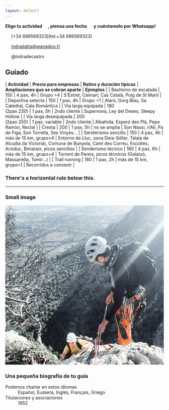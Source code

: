 ```yaml
---
layout: default
---
```


**Elige tu actividad <img src="https://raw.githubusercontent.com/FortAwesome/Font-Awesome/6.x/svgs/solid/mountain.svg" width="15" height="15">, piensa una fecha <img src="https://raw.githubusercontent.com/FortAwesome/Font-Awesome/6.x/svgs/regular/calendar-plus.svg" width="15" height="15"> y cuéntamelo por Whatsapp!**

<img src="https://raw.githubusercontent.com/FortAwesome/Font-Awesome/6.x/svgs/brands/square-whatsapp.svg" width="15" height="15"> [+34 686569323](tel:+34 686569323)

<img src="https://raw.githubusercontent.com/FortAwesome/Font-Awesome/6.x/svgs/regular/envelope.svg" width="15" height="15"> [indradatta@wanadoo.fr](mailto:indradatta@wanadoo.fr)

<img src="https://raw.githubusercontent.com/FortAwesome/Font-Awesome/6.x/svgs/brands/instagram.svg" width="15" height="15"> @indradecastro

## Guiado

| **Actividad**         | **Precio para empresas** | **Ratios y duración típicas** | **Ampliaciones que se cobran aparte** | **Ejemplos**                                                                                                                                          |
| Bautismo de escalada  | 150                      | 4 pax, 4h                     | Grupo >4                              | S’Estret, Caimari, Cas Català, Puig de St Martí                                                                                                       |
| Deportiva selecta     | 150                      | 1 pax, 4h                     | Grupo >1                              | Alaró, Gorg Blau, Sa Catedral, Cala Romántica                                                                                                         |
| Vía larga equipada    | 180<br>(2pax 230)        | 1 pax, 5h                     | 2ndo cliente                          | Supernova, Ley del Deseo, Sleepy Hollow                                                                                                               |
| Via larga desequipada | 200<br>(2pax 250)        | 1 pax, variable               | 2ndo cliente                          | Albahida, Esperó des Plà, Pepe Ramón, Rectal                                                                                                          |
| Cresta                | 200                      | 1 pax, 5h                     | no se amplia                          | Son Nassi, n’Ali, Pa de Figa, Son Torrella, Ses Vinyes…                                                                                               |
| Senderismo sencillo   | 150                      | 4 pax, 4h                     | más de 15 km, grupo>4                 | Entorno de Lluc, zona Deia-Sóller, Talaia de Alcudia (la Victoria), Comuna de Bunyola, Camí des Correu, Escoltes, Arxiduc, Biniaraix, picos sencillos |
| Senderismo técnico    | 180                      | 4 pax, 6h                     | más de 15 km, grupo>4                 | Torrent de Pareis, picos técnicos (Galatzó, Massanella, Tomir…)                                                                                       |
| Trail running         | 180                      | 1 pax, 2h                     | más de 15 km, grupo>1                 | Recorridos a convenir                                                                                                                                 |

### There's a horizontal rule below this.

* * *

### Small image

![Guiando una vía larga](./assets/img/conclientes.square.jpg)

### Una pequeña biografía de tu guía

<dl>
<dt>Podemos charlar en estos idiomas</dt>
<dd>Español, Euskera, Inglés, Français, Griego</dd>
<dt>Titulaciones y asociaciones</dt>
<dd>1952</dd>
</dl>


